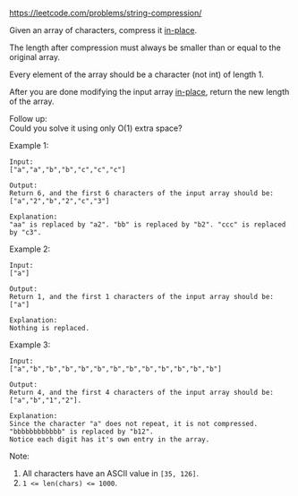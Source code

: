 https://leetcode.com/problems/string-compression/

Given an array of characters, compress it [in-place](https://en.wikipedia.org/wiki/In-place_algorithm).

The length after compression must always be smaller than or equal to the original array.

Every element of the array should be a character (not int) of length 1.

After you are done modifying the input array [in-place](https://en.wikipedia.org/wiki/In-place_algorithm), return the new length of the array.

Follow up:\
Could you solve it using only O(1) extra space?

Example 1:
```
Input:
["a","a","b","b","c","c","c"]

Output:
Return 6, and the first 6 characters of the input array should be: ["a","2","b","2","c","3"]

Explanation:
"aa" is replaced by "a2". "bb" is replaced by "b2". "ccc" is replaced by "c3".
```
Example 2:
```
Input:
["a"]

Output:
Return 1, and the first 1 characters of the input array should be: ["a"]

Explanation:
Nothing is replaced.
```
Example 3:
```
Input:
["a","b","b","b","b","b","b","b","b","b","b","b","b"]

Output:
Return 4, and the first 4 characters of the input array should be: ["a","b","1","2"].

Explanation:
Since the character "a" does not repeat, it is not compressed. "bbbbbbbbbbbb" is replaced by "b12".
Notice each digit has it's own entry in the array.
```
Note:

1.  All characters have an ASCII value in `[35, 126]`.
2.  `1 <= len(chars) <= 1000`.